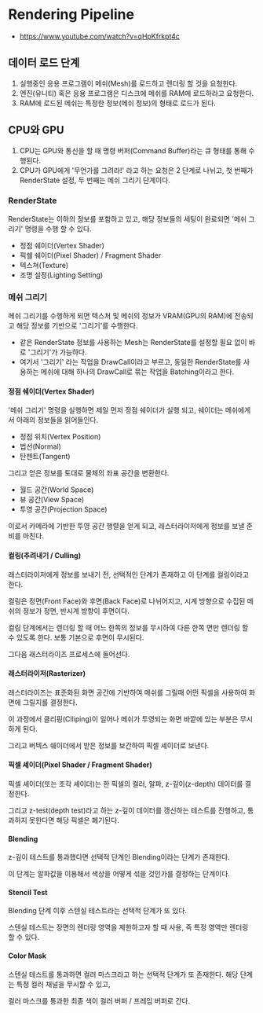 # Rendering Pipeline

+ https://www.youtube.com/watch?v=qHpKfrkpt4c

## 데이터 로드 단계

1. 실행중인 응용 프로그램이 메쉬(Mesh)를 로드하고 렌더링 할 것을 요청한다.
2. 엔진(유니티) 혹은 응용 프로그램은 디스크에 메쉬를 RAM에 로드하라고 요청한다.
3. RAM에 로드된 메쉬는 특정한 정보(메쉬 정보)의 형태로 로드가 된다.

## CPU와 GPU

1. CPU는 GPU와 통신을 할 때 명령 버퍼(Command Buffer)라는 큐 형태를 통해 수행된다.
2. CPU가 GPU에게 '무언가를 그려라!' 라고 하는 요청은 2 단계로 나뉘고, 첫 번째가 RenderState 설정, 두 번째는 메쉬 그리기 단계이다.

### RenderState

RenderState는 이하의 정보를 포함하고 있고, 해당 정보들의 세팅이 완료되면 '메쉬 그리기' 명령을 수행 할 수 있다.

+ 정점 쉐이더(Vertex Shader)
+ 픽쉘 쉐이더(Pixel Shader) / Fragment Shader
+ 텍스쳐(Texture)
+ 조명 설정(Lighting Setting)

### 메쉬 그리기

메쉬 그리기를 수행하게 되면 텍스처 및 메쉬의 정보가 VRAM(GPU의 RAM)에 전송되고 해당 정보를 기반으로 '그리기'를 수행한다.

+ 같은 RenderState 정보를 사용하는 Mesh는 RenderState를 설정할 필요 없이 바로 '그리기'가 가능하다.
+ 여기서 '그리기' 라는 작업을 DrawCall이라고 부르고, 동일한 RenderState를 사용하는 메쉬에 대해 하나의 DrawCall로 묶는 작업을 Batching이라고 한다.

#### 정점 쉐이더(Vertex Shader)

'메쉬 그리기' 명령을 실행하면 제일 먼저 정점 쉐이더가 실행 되고, 쉐이더는 메쉬에게서 아래의 정보들을 읽어들인다.

+ 정점 위치(Vertex Position)
+ 법선(Normal)
+ 탄젠트(Tangent)

그리고 얻은 정보를 토대로 물체의 좌표 공간을 변환한다.

+ 월드 공간(World Space)
+ 뷰 공간(View Space)
+ 투영 공간(Projection Space)

이로서 카메라에 기반한 투영 공간 행렬을 얻게 되고, 래스터라이저에게 정보를 보낼 준비를 마친다.

#### 컬링(추려내기 / Culling)

래스터라이저에게 정보를 보내기 전, 선택적인 단계가 존재하고 이 단계를 컬링이라고 한다.

컬링은 정면(Front Face)와 후면(Back Face)로 나뉘어지고, 시계 방향으로 수집된 메쉬의 정보가 정면, 반시계 방향이 후면이다.

컬링 단계에서는 렌더링 할 때 어느 한쪽의 정보를 무시하여 다른 한쪽 면만 렌더링 할 수 있도록 한다. 보통 기본으로 후면이 무시된다.

그다음 래스터라이즈 프로세스에 들어선다.

#### 래스터라이저(Rasterizer)

래스터라이즈는 표준화된 화면 공간에 기반하여 메쉬를 그릴때 어떤 픽셀을 사용하여 화면에 그릴지를 결정한다.

이 과정에서 클리핑(Clliping)이 일어나 메쉬가 투영되는 화면 바깥에 있는 부분은 무시하게 된다.

그리고 버텍스 쉐이더에서 받은 정보를 보간하여 픽셀 셰이더로 보낸다.

#### 픽셀 셰이더(Pixel Shader / Fragment Shader)

픽셀 셰이더(또는 조각 셰이더)는 한 픽셀의 컬러, 알파, z-깊이(z-depth) 데이터를 결정한다.

그리고 z-test(depth test)라고 하는 z-깊이 데이터를 갱신하는 테스트를 진행하고, 통과하지 못한다면 해당 픽셀은 폐기된다.

#### Blending

z-깊이 테스트를 통과했다면 선택적 단계인 Blending이라는 단계가 존재한다.

이 단계는 알파값을 이용해서 색상을 어떻게 섞을 것인가를 결정하는 단계이다.

#### Stencil Test

Blending 단계 이후 스텐실 테스트라는 선택적 단계가 또 있다.

스텐실 테스트는 장면의 렌더링 영역을 제한하고자 할 때 사용, 즉 특정 영역만 렌더링 할 수 있다.

#### Color Mask

스텐실 테스트를 통과하면 컬러 마스크라고 하는 선택적 단계가 또 존재한다.
해당 단계는 특정 컬러 채널을 무시할 수 있고,

컬러 마스크를 통과한 최종 색이 컬러 버퍼 / 프레임 버퍼로 간다.
